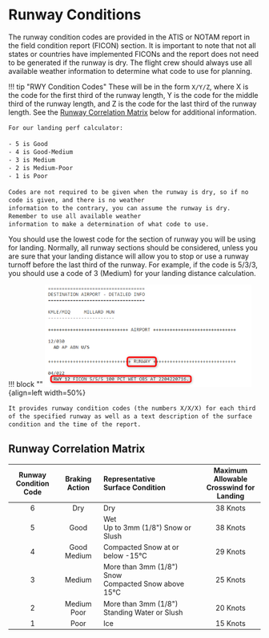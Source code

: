 # Runway Conditions

The runway condition codes are provided in the ATIS or NOTAM report in the field condition report (FICON) section. 
It is important to note that not all states or countries have implemented FICONs and the report does not need to be 
generated if the runway is dry. The flight crew should always use all available weather information to determine 
what code to use for planning.

!!! tip "RWY Condition Codes"
    These will be in the form `X/Y/Z`, where X is the code for the first third of the runway length, Y is the code for the middle third of the runway length, and Z is the code for the last third of the runway length. See the [Runway Correlation Matrix](#runway-correlation-matrix) below for additional information.

    For our landing perf calculator:

    - 5 is Good
    - 4 is Good-Medium
    - 3 is Medium
    - 2 is Medium-Poor
    - 1 is Poor

    Codes are not required to be given when the runway is dry, so if no code is given, and there is no weather 
    information to the contrary, you can assume the runway is dry. Remember to use all available weather 
    information to make a determination of what code to use.

You should use the lowest code for the section of runway you will be using for landing. Normally, all runway sections should be considered, unless you are sure that your landing distance will allow you to stop or use a runway turnoff before the last third of the runway. For example, if the code is 5/3/3, you should use a code of 3 (Medium) for your landing distance calculation.

!!! block ""
    ![Runway Condition](../assets/flying-guide/rwy-condition.png){align=left width=50%}

    It provides runway condition codes (the numbers X/X/X) for each third of the specified runway as well as a text description of the surface condition and the time of the report.

## Runway Correlation Matrix

| Runway<br/> Condition Code |  Braking Action  | Representative<br/> Surface Condition                    | Maximum Allowable<br/> Crosswind for Landing |
|:--------------------------:|:----------------:|:---------------------------------------------------------|:--------------------------------------------:|
|             6              |       Dry        | Dry                                                      |                   38 Knots                   |
|             5              |       Good       | Wet<br/> Up to 3mm (1/8") Snow or Slush                  |                   38 Knots                   |
|             4              | Good<br/> Medium | Compacted Snow at or below -15°C                         |                   29 Knots                   |
|             3              |      Medium      | More than 3mm (1/8") Snow<br/> Compacted Snow above 15°C |                   25 Knots                   |
|             2              | Medium<br/> Poor | More than 3mm (1/8") Standing Water or Slush             |                   20 Knots                   |
|             1              |       Poor       | Ice                                                      |                   15 Knots                   |

